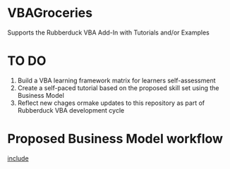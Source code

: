 # VBAGroceries
Supports the Rubberduck VBA Add-In with Tutorials and/or Examples 

# TO DO
1. Build a VBA learning framework matrix for learners self-assessment
2. Create a self-paced tutorial based on the proposed skill set using the Business Model
3. Reflect new chages ormake updates to this repository as part of Rubberduck VBA development cycle  

# Proposed Business Model workflow

[include](https://github.com/PeterMTaylor/VBAGroceries/blob/master/VBAGroceries%20Business%20Model.JPG)
